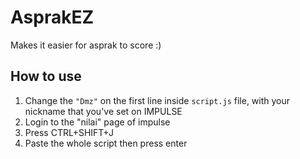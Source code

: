 # AsprakEZ
Makes it easier for asprak to score :)

## How to use
1. Change the `"Dmz"` on the first line inside `script.js` file, with your nickname that you've set on IMPULSE
2. Login to the "nilai" page of impulse
3. Press CTRL+SHIFT+J
4. Paste the whole script then press enter
